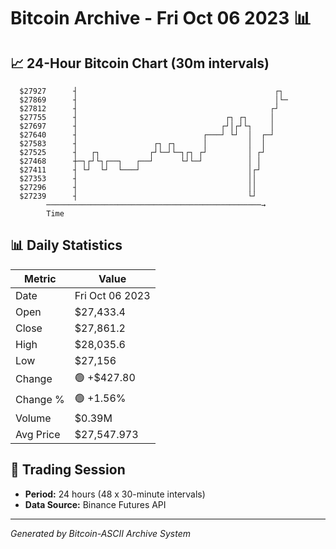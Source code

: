 # Bitcoin Archive - Fri Oct 06 2023 📊

## 📈 24-Hour Bitcoin Chart (30m intervals)

```
  $27927      ┤                                            ┌┐  
  $27869      ┤                                            │└─ 
  $27812      ┤                                           ┌┘   
  $27755      ┤                                 ┌┐ ┌┐     │    
  $27697      ┤                                ┌┘│┌┘└┐    │    
  $27640      ┤                            ┌───┘ └┘  │  ┌─┘    
  $27583      ┤                 ┌┐ ┌┐      │         │  │      
  $27525      ┤   ┌┐           ┌┘└─┘└─┐┌┐ ┌┘         │ ┌┘      
  $27468      ┼─┐┌┘└┐┌──┐   ┌──┘      └┘└─┘          │ │       
  $27411      ┤ └┘  └┘  └───┘                        │┌┘       
  $27353      ┤                                      ││        
  $27296      ┤                                      ││        
  $27239      ┤                                      └┘        
        ────────────────────────────────────────────────→
        Time
```

## 📊 Daily Statistics

| Metric | Value |
|--------|-------|
| Date | Fri Oct 06 2023 |
| Open | $27,433.4 |
| Close | $27,861.2 |
| High | $28,035.6 |
| Low | $27,156 |
| Change | 🟢 +$427.80 |
| Change % | 🟢 +1.56% |
| Volume | $0.39M |
| Avg Price | $27,547.973 |

## 📅 Trading Session

- **Period:** 24 hours (48 x 30-minute intervals)
- **Data Source:** Binance Futures API

---
*Generated by Bitcoin-ASCII Archive System*
